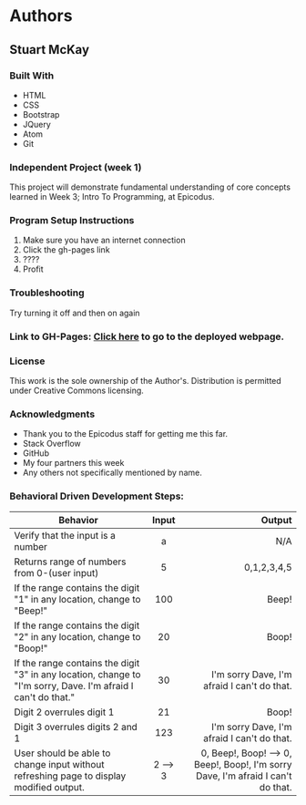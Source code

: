 # Authors
## **Stuart McKay**

### Built With
* HTML
* CSS
* Bootstrap
* JQuery
* Atom
* Git

### Independent Project (week 1)
This project will demonstrate fundamental understanding of core concepts learned in Week 3; Intro To Programming, at Epicodus.

### Program Setup Instructions
1. Make sure you have an internet connection
2. Click the gh-pages link
3. ????
4. Profit

### Troubleshooting
Try turning it off and then on again

### Link to GH-Pages: [Click here](https://mcstuart.github.io/friday-project-week2/) to go to the deployed webpage.

### License
This work is the sole ownership of the Author's. Distribution is permitted under Creative Commons licensing.

### Acknowledgments
* Thank you to the Epicodus staff for getting me this far.
* Stack Overflow
* GitHub
* My four partners this week
* Any others not specifically mentioned by name.

### Behavioral Driven Development Steps:
| Behavior | Input | Output |
| ------------- |:-------------:| -----:|
| Verify that the input is a number | a | N/A |
| Returns range of numbers from 0-(user input) | 5 | 0,1,2,3,4,5 |
| If the range contains the digit "1" in any location, change to "Beep!" | 100 | Beep! |
| If the range contains the digit "2" in any location, change to "Boop!" | 20 | Boop! |
| If the range contains the digit "3" in any location, change to "I'm sorry, Dave. I'm afraid I can't do that." | 30 | I'm sorry Dave, I'm afraid I can't do that. |
| Digit 2 overrules digit 1 | 21 | Boop! |
| Digit 3 overrules digits 2 and 1 | 123 | I'm sorry Dave, I'm afraid I can't do that. |
| User should be able to change input without refreshing page to display modified output. | 2 --> 3 | 0, Beep!, Boop! --> 0, Beep!, Boop!, I'm sorry Dave, I'm afraid I can't do that. |
